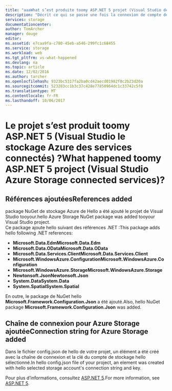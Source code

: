 ```yaml
---
title: "aaaWhat s’est produite toomy ASP.NET 5 projet (Visual Studio des services connectés) | Documents Microsoft"
description: "Décrit ce qui se passe une fois la connexion de compte de stockage Azure tooan dans un projet Visual Studio ASP.NET 5 à l’aide de Visual Studio services connectés"
services: storage
documentationcenter: 
author: TomArcher
manager: douge
editor: 
ms.assetid: e7caa9fa-c780-45eb-a546-299fc1c68455
ms.service: storage
ms.workload: web
ms.tgt_pltfrm: vs-what-happened
ms.devlang: na
ms.topic: article
ms.date: 12/02/2016
ms.author: tarcher
ms.openlocfilehash: 9323bc5317fa2ba0cd42aecd01982f8c2b23d20a
ms.sourcegitcommit: 523283cc1b3c37c428e77850964dc1c33742c5f0
ms.translationtype: MT
ms.contentlocale: fr-FR
ms.lasthandoff: 10/06/2017
---
```

# <a name="what-happened-toomy-aspnet-5-project-visual-studio-azure-storage-connected-services"></a><span data-ttu-id="ea99a-103">Le projet s’est produit toomy ASP.NET 5 (Visual Studio le stockage Azure des services connectés) ?</span><span class="sxs-lookup"><span data-stu-id="ea99a-103">What happened toomy ASP.NET 5 project (Visual Studio Azure Storage connected services)?</span></span>
## <a name="references-added"></a><span data-ttu-id="ea99a-104">Références ajoutées</span><span class="sxs-lookup"><span data-stu-id="ea99a-104">References added</span></span>
<span data-ttu-id="ea99a-105">package NuGet de stockage Azure de Hello a été ajouté le projet de Visual Studio tooyour.</span><span class="sxs-lookup"><span data-stu-id="ea99a-105">hello Azure Storage NuGet package was added tooyour Visual Studio project.</span></span>  
<span data-ttu-id="ea99a-106">Ce package ajoute hello suivant des références .NET :</span><span class="sxs-lookup"><span data-stu-id="ea99a-106">This package adds hello following .NET references:</span></span>

* <span data-ttu-id="ea99a-107">**Microsoft.Data.Edm**</span><span class="sxs-lookup"><span data-stu-id="ea99a-107">**Microsoft.Data.Edm**</span></span>
* <span data-ttu-id="ea99a-108">**Microsoft.Data.OData**</span><span class="sxs-lookup"><span data-stu-id="ea99a-108">**Microsoft.Data.OData**</span></span>
* <span data-ttu-id="ea99a-109">**Microsoft.Data.Services.Client**</span><span class="sxs-lookup"><span data-stu-id="ea99a-109">**Microsoft.Data.Services.Client**</span></span>
* <span data-ttu-id="ea99a-110">**Microsoft.WindowsAzure.Configuration**</span><span class="sxs-lookup"><span data-stu-id="ea99a-110">**Microsoft.WindowsAzure.Configuration**</span></span>
* <span data-ttu-id="ea99a-111">**Microsoft.WindowsAzure.Storage**</span><span class="sxs-lookup"><span data-stu-id="ea99a-111">**Microsoft.WindowsAzure.Storage**</span></span>
* <span data-ttu-id="ea99a-112">**Newtonsoft.Json**</span><span class="sxs-lookup"><span data-stu-id="ea99a-112">**Newtonsoft.Json**</span></span>
* <span data-ttu-id="ea99a-113">**System.Data**</span><span class="sxs-lookup"><span data-stu-id="ea99a-113">**System.Data**</span></span>
* <span data-ttu-id="ea99a-114">**System.Spatial**</span><span class="sxs-lookup"><span data-stu-id="ea99a-114">**System.Spatial**</span></span>

<span data-ttu-id="ea99a-115">En outre, le package de NuGet hello **Microsoft.Framework.Configuration.Json** a été ajouté.</span><span class="sxs-lookup"><span data-stu-id="ea99a-115">Also, hello NuGet package **Microsoft.Framework.Configuration.Json** was added.</span></span>

## <a name="connection-string-for-azure-storage-added"></a><span data-ttu-id="ea99a-116">Chaîne de connexion pour Azure Storage ajoutée</span><span class="sxs-lookup"><span data-stu-id="ea99a-116">Connection string for Azure Storage added</span></span>
<span data-ttu-id="ea99a-117">Dans le fichier config.json de hello de votre projet, un élément a été créé avec la chaîne de connexion et la clé du compte de stockage hello sélectionné.</span><span class="sxs-lookup"><span data-stu-id="ea99a-117">In hello config.json file of your project, an element was created with hello selected storage account's connection string and key.</span></span>

<span data-ttu-id="ea99a-118">Pour plus d’informations, consultez [ASP.NET 5](http://www.asp.net/vnext).</span><span class="sxs-lookup"><span data-stu-id="ea99a-118">For more information, see [ASP.NET 5](http://www.asp.net/vnext).</span></span>

